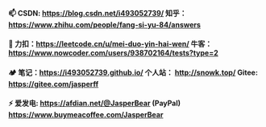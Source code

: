 #### 📫 CSDN: https://blog.csdn.net/i493052739/      知乎：https://www.zhihu.com/people/fang-si-yu-84/answers
#### 🌱 力扣：https://leetcode.cn/u/mei-duo-yin-hai-wen/   牛客：https://www.nowcoder.com/users/938702164/tests?type=2
#### 🏕️ 笔记：https://i493052739.github.io/    个人站： http://snowk.top/    Gitee: https://gitee.com/jasperff
#### ⚡ 爱发电: https://afdian.net/@JasperBear  (PayPal) https://www.buymeacoffee.com/JasperBear


<!--
**i493052739/i493052739** is a ✨ _special_ ✨ repository 
because its `README.md` (this file) appears on your GitHub profile.
Here are some ideas to get you started:
- 🔭 I’m currently working on ...
- 🌱 I’m currently learning ...
- 👯 I’m looking to collaborate on ...
- 🤔 I’m looking for help with ...
- 💬 Ask me about ...
- 📫 How to reach me: ...
- 😄 Pronouns: ...
- ⚡ Fun fact: ...
-->
